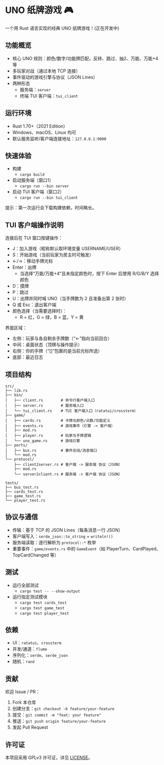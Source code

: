 # UNO 纸牌游戏 🎮

一个用 Rust 语言实现的经典 UNO 纸牌游戏！(正在开发中)

## 功能概览

- 核心 UNO 规则：颜色/数字/功能牌匹配，反转、跳过、抽2、万能、万能+4 等
- 多玩家对战（通过本地 TCP 连接）
- 事件驱动的游戏引擎与协议（JSON Lines）
- 两种形态
  - 服务端：`server`
  - 终端 TUI 客户端：`tui_client`

## 运行环境

- Rust 1.70+（2021 Edition）
- Windows、macOS、Linux 均可
- 默认服务监听/客户端连接地址：`127.0.0.1:9000`

## 快速体验

- 构建
  - `cargo build`
- 启动服务端（窗口1）
  - `cargo run --bin server`
- 启动 TUI 客户端（窗口2）
  - `cargo run --bin tui_client`

提示：第一次运行会下载构建依赖，时间略长。

## TUI 客户端操作说明

连接后在 TUI 窗口按键操作：

- J：加入游戏（昵称默认取环境变量 USERNAME/USER）
- S：开始游戏（当前玩家为房主时可触发）
- ←/→：移动手牌光标
- Enter：出牌
  - 当选择“万能/万能+4”且未指定颜色时，按下 Enter 后使用 R/G/B/Y 选择颜色
- D：摸牌
- P：跳过
- U：出牌并同时喊 UNO（当手牌数为 2 且准备出第 2 张时）
- Q 或 Esc：退出客户端
- 颜色选择（当需要选择时）：
  - R = 红，G = 绿，B = 蓝，Y = 黄

界面区域：
- 左侧：玩家与各自剩余手牌数（“←”指向当前回合）
- 中间：桌面状态（顶牌与操作提示）
- 右侧：你的手牌（“[]”包裹的是当前光标所选）
- 底部：最近日志

## 项目结构

```
src/
├── lib.rs
├── bin/
│   ├── client.rs        # 命令行客户端入口
│   ├── server.rs        # 服务端入口
│   └── tui_client.rs    # TUI 客户端入口（ratatui/crossterm）
├── game/
│   ├── cards.rs         # 卡牌与颜色/点数/功能定义
│   ├── events.rs        # 游戏事件（引擎 -> 客户端）
│   ├── mod.rs
│   ├── player.rs        # 玩家与手牌逻辑
│   └── uno_game.rs      # 游戏引擎
├── ports/
│   ├── bus.rs           # 事件总线/消息端口
│   └── mod.rs
└── protocol/
    ├── client2server.rs # 客户端 -> 服务端 协议（JSON）
    ├── mod.rs
    └── server2client.rs # 服务端 -> 客户端 协议（JSON）

tests/
├── bus_test.rs
├── cards_test.rs
├── game_test.rs
└── player_test.rs
```

## 协议与通信

- 传输：基于 TCP 的 JSON Lines（每条消息一行 JSON）
- 客户端写入：`serde_json::to_string` + `writeln!()`
- 服务端读取：逐行解析为 `protocol::*` 枚举
- 重要事件：`game/events.rs` 中的 `GameEvent`（如 PlayerTurn、CardPlayed、TopCardChanged 等）

## 测试

- 运行全部测试
  - `cargo test -- --show-output`
- 运行指定测试模块
  - `cargo test cards_test`
  - `cargo test game_test`
  - `cargo test player_test`

## 依赖

- UI：`ratatui`、`crossterm`
- 并发/通道：`flume`
- 序列化：`serde`、`serde_json`
- 随机：`rand`


## 贡献

欢迎 Issue / PR：

1. Fork 本仓库
2. 创建分支：`git checkout -b feature/your-feature`
3. 提交：`git commit -m "feat: your feature"`
4. 推送：`git push origin feature/your-feature`
5. 发起 Pull Request

## 许可证

本项目采用 GPLv3 许可证，详见 [LICENSE](./LICENSE)。
